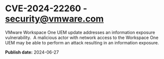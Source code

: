 # CVE-2024-22260 - security@vmware.com

VMware Workspace One UEM update addresses an information exposure vulnerability. 
A malicious actor with network access to the Workspace One UEM may be 
able to perform an attack resulting in an information exposure.

**Publish date:** 2024-06-27
